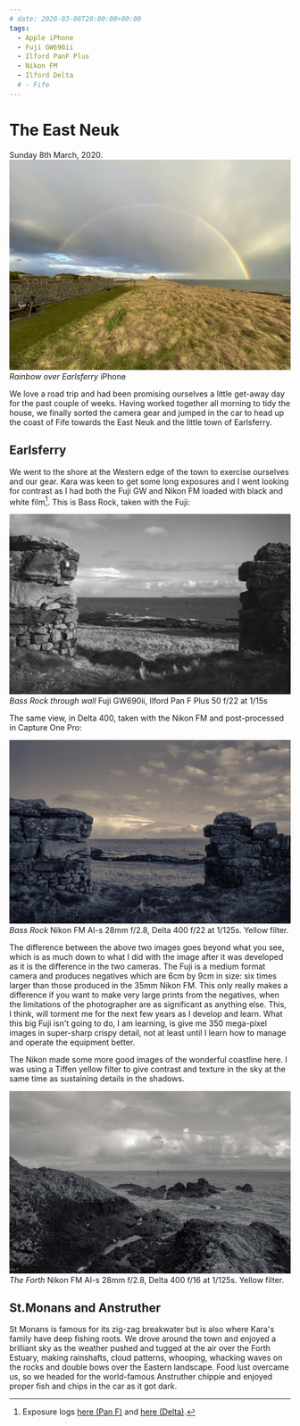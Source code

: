 ```yaml
---
# date: 2020-03-08T20:00:00+00:00
tags:
  - Apple iPhone
  - Fuji GW690ii
  - Ilford PanF Plus
  - Nikon FM
  - Ilford Delta
  # - Fife
---
```

# The East Neuk
Sunday 8th March, 2020. 
![](/img/IMG_8646.jpg)
*Rainbow over Earlsferry* iPhone

We love a road trip and had been promising ourselves a little get-away day for the past couple of weeks. Having worked together all morning to tidy the house, we finally sorted the camera gear and jumped in the car to head up the coast of Fife towards the East Neuk and the little town of Earlsferry.

## Earlsferry
We went to the shore at the Western edge of the town to exercise ourselves and our gear. Kara was keen to get some long exposures and I went looking for contrast as I had both the Fuji GW and Nikon FM loaded with black and white film[^exp]. This is Bass Rock, taken with the Fuji:

![](/img/20-3-20-Pro50-1.jpg)
*Bass Rock through wall* Fuji GW690ii, Ilford Pan F Plus 50 f/22 at 1/15s

The same view, in Delta 400, taken with the Nikon FM and post-processed in Capture One Pro:

![](/img/20-3-22-Delta-400-22.jpg)
*Bass Rock* Nikon FM AI-s 28mm f/2.8, Delta 400 f/22 at 1/125s. Yellow filter.

The difference between the above two images goes beyond what you see, which is as much down to what I did with the image after it was developed as it is the difference in the two cameras. The Fuji is a medium format camera and produces negatives which are 6cm by 9cm in size: six times larger than those produced in the 35mm Nikon FM. This only really makes a difference if you want to make very large prints from the negatives, when the limitations of the photographer are as significant as anything else. This, I think, will torment me for the next few years as I develop and learn. What this big Fuji isn't going to do, I am learning, is give me 350 mega-pixel images in super-sharp crispy detail, not at least until I learn how to manage and operate the equipment better.

The Nikon made some more good images of the wonderful coastline here. I was using a Tiffen yellow filter to give contrast and texture in the sky at the same time as sustaining details in the shadows.

![](/img/20-3-22-Delta-400-24.jpg)
*The Forth* Nikon FM AI-s 28mm f/2.8, Delta 400 f/16 at 1/125s. Yellow filter.

## St.Monans and Anstruther
St Monans is famous for its zig-zag breakwater but is also where Kara's family have deep fishing roots. We drove around the town and enjoyed a brilliant sky as the weather pushed and tugged at the air over the Forth Estuary, making rainshafts, cloud patterns, whooping, whacking waves on the rocks and double bows over the Eastern landscape. Food lust overcame us, so we headed for the world-famous Anstruther chippie and enjoyed proper fish and chips in the car as it got dark.


[^exp]: Exposure logs [here (Pan F)](/Exposures/2020/2020-03-10-Ilford-Pan/) and [here (Delta)](/Exposures/2020/2020-03-14-Ilford-Delta-400/).

